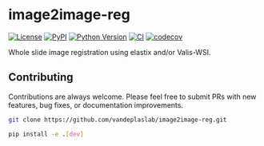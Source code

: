 # image2image-reg

[![License](https://img.shields.io/pypi/l/image2image-reg.svg?color=green)](https://github.com/vandeplaslab/image2image-reg/raw/main/LICENSE)
[![PyPI](https://img.shields.io/pypi/v/image2image-reg.svg?color=green)](https://pypi.org/project/image2image-reg)
[![Python Version](https://img.shields.io/pypi/pyversions/image2image-reg.svg?color=green)](https://python.org)
[![CI](https://github.com/vandeplaslab/image2image-reg/actions/workflows/ci.yml/badge.svg)](https://github.com/vandeplaslab/image2image-reg/actions/workflows/ci.yml)
[![codecov](https://codecov.io/gh/vandeplaslab/image2image-reg/branch/main/graph/badge.svg)](https://codecov.io/gh/vandeplaslab/image2image-reg)

Whole slide image registration using elastix and/or Valis-WSI.

## Contributing

Contributions are always welcome. Please feel free to submit PRs with new features, bug fixes, or documentation improvements.

```bash
git clone https://github.com/vandeplaslab/image2image-reg.git

pip install -e .[dev]
```
